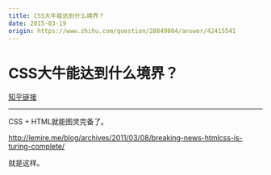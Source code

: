 ```yaml
---
title: CSS大牛能达到什么境界？
date: 2015-03-19
origin: https://www.zhihu.com/question/28849804/answer/42415541
---
```

# CSS大牛能达到什么境界？

[知乎链接](https://www.zhihu.com/question/28849804/answer/42415541)

---------

<span class="RichText ztext CopyrightRichText-richText" itemprop="text"><p>CSS + HTML就能图灵完备了。</p><p><a href="https://link.zhihu.com/?target=http%3A//lemire.me/blog/archives/2011/03/08/breaking-news-htmlcss-is-turing-complete/" class=" external" target="_blank" rel="nofollow noreferrer" data-za-detail-view-id="1043"><span class="invisible">http://</span><span class="visible">lemire.me/blog/archives</span><span class="invisible">/2011/03/08/breaking-news-htmlcss-is-turing-complete/</span><span class="ellipsis"></span></a></p>就是这样。</span>